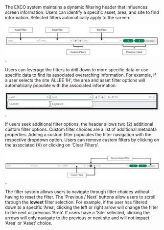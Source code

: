 The EXCO system maintains a dynamic filtering header that influences screen information. Users can identify a specific asset, area, and site to find information. Selected filters automatically apply to the screen.

![Image title](https://github.com/Mokrecho1/ER-8.1SystemDocumentation/blob/main/docs/Images/headerfilter1.png).

Users can leverage the filters to drill down to more specific data or use specific data to find its associated overarching information. For example, if a user selects the site ‘ALLEE 1H’, the area and asset filter options will automatically populate with the associated information.

![Image title](https://github.com/Mokrecho1/ER-8.1SystemDocumentation/blob/main/docs/Images/headerfilter2.png).

If users seek additional filter options, the header allows two (2) additional custom filter options. Custom filter choices are a list of additional metadata properties. Adding a custom filter populates the filter navigation with the respective dropdown option. Users can remove custom filters by clicking on the associated (X) or clicking on ‘Clear Filters’.

![Image title](https://github.com/Mokrecho1/ER-8.1SystemDocumentation/blob/main/docs/Images/headerfilter3.png).

The filter system allows users to navigate through filter choices without having to reset the filter. The ‘Previous / Next’ buttons allow users to scroll through the **lowest** filter selection. For example, if the user has filtered down to a specific ‘Area’, clicking the left or right arrow will change the filter to the next or previous ‘Area’. If users have a ‘Site’ selected, clicking the arrows will only navigate to the previous or next site and will not impact ‘Area’ or ‘Asset’ choice.
